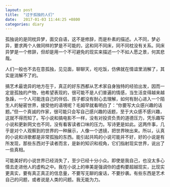 ```yaml
---
layout: post
title:  "过于孤独的人们"
date:   2017-01-03 11:44:25 +0800
categories: diary
---
```


孤独说的是同枕异梦，面交自语，这不是修辞，而是朴素的描述。人不同，梦必异，要求两个人做同样的梦是不可能的，这和同不同床，同不同枕没有关系。同床异梦是一个修辞，但却是用一个不可避免的现实来描述一个不如人愿之景，何其悲哉。

人们一般也不去在意孤独，见见面，聊聊天，吃吃饭，仿佛就在情谊里消解了，其实是消解不了的。

搞艺术最诡异的地方在于，真正的好东西都从艺术家自身独特的经验出发，因而一定是孤独的产物，他希望表现的，很可能不是人们普遍的情感，当生活变得越来越急躁，一个人可能连自己的伴侣、孩子都没有耐心去理解，如何有耐心进入一个陌生人的秘密世界，接受他的语境呢？毛姆早就看明白了：“你要写大众感兴趣的话题。”但一个真诚的作家，很可能只会写自己感兴趣的话题，至于大众感不感兴趣，这就不得而知了。写小说和搞电影不一样，没有对投资负责的道德压力，凭乐趣写小说和更新网文也不同，没有看客读者口味的压力。写诗更是如此。这两件事，几乎是对个人观察到的世界的一种展示，人像一个透镜，把世界映出来。所以，认真的小说和诗歌都是非常孤独的东西。能引起共鸣的小说可能并不好，好的小说是有所发现，那些东西对于读者而言，是新的知识和视角，它们指射现实世界，说出了一些真相。

可能美好的小说世界已经消失了，至少已经十分小众。即使是我自己，也没太多心情去走进他人的虚构之中。我在小说上的审美是强调你的虚构要超越现实，比现实更真实，要有真正真正的信息量，不要写无聊的废话，不要抄袭。有些东西是艺术自己的问题，或者说是人类的问题。我无能为力。

